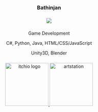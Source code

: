 ###

<div align="center">
<h3>Bathinjan
</div>
<div align="center">

###

<div align="center">
<img src="https://ibb.co/55Gk2B7" />
</div>

###

Game Development

C#, Python, Java, HTML/CSS/JavaScript

Unity3D, Blender


###

[comment]: <> (<div align="center"><a href="https://twitter.com/bathinjan_" target="_blank"><img src="https://assets.stickpng.com/images/580b57fcd9996e24bc43c53e.png" alt="twitter logo" width="145" height=145" /></a>)

  <a href="https://bathinjan.itch.io/" target="_blank">
    <img src="https://cdn.freebiesupply.com/logos/large/2x/itchio-logo-png-transparent.png" alt="itchio logo" width="135" height="135" />
  </a>

  <a href="https://www.artstation.com/bathinjan" target="_blank">
    <img src="https://cdn4.iconfinder.com/data/icons/logos-and-brands/512/27_Artstation_logo_logos-512.png" alt="artstation" width="135" height="135" />
  </a>

</div>
